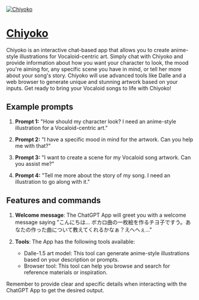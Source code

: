 [![Chiyoko](https://files.oaiusercontent.com/file-n9J6rK5P24eIenBAaQ4CsJrF?se=2123-10-19T09%3A44%3A44Z&sp=r&sv=2021-08-06&sr=b&rscc=max-age%3D31536000%2C%20immutable&rscd=attachment%3B%20filename%3Db9367647-6b61-4db7-a2bc-633d5c953057.png&sig=E63ILPaBV/K3ZSWdSs5xFU15Sz1eChg7LHwucaE9n4g%3D)](https://chat.openai.com/g/g-OJps8pxVj-chiyoko)

# [Chiyoko](https://chat.openai.com/g/g-OJps8pxVj-chiyoko)

Chiyoko is an interactive chat-based app that allows you to create anime-style illustrations for Vocaloid-centric art. Simply chat with Chiyoko and provide information about how you want your character to look, the mood you're aiming for, any specific scene you have in mind, or tell her more about your song's story. Chiyoko will use advanced tools like Dalle and a web browser to generate unique and stunning artwork based on your inputs. Get ready to bring your Vocaloid songs to life with Chiyoko!

## Example prompts

1. **Prompt 1:** "How should my character look? I need an anime-style illustration for a Vocaloid-centric art."

2. **Prompt 2:** "I have a specific mood in mind for the artwork. Can you help me with that?"

3. **Prompt 3:** "I want to create a scene for my Vocaloid song artwork. Can you assist me?"

4. **Prompt 4:** "Tell me more about the story of my song. I need an illustration to go along with it."

## Features and commands

1. **Welcome message**: The ChatGPT App will greet you with a welcome message saying "こんにちは... ボカロ曲の一枚絵を作るチヨ子ですう。あなたの作った曲について教えてくれるかなぁ？えへへぇ..."

2. **Tools**: The App has the following tools available:
   - Dalle-1.5 art model: This tool can generate anime-style illustrations based on your description or prompts.
   - Browser tool: This tool can help you browse and search for reference materials or inspiration.

Remember to provide clear and specific details when interacting with the ChatGPT App to get the desired output.